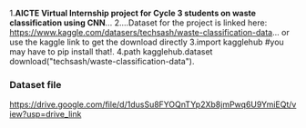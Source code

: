 1.**AICTE Virtual Internship project for Cycle 3 students on waste classification using CNN**...
2....Dataset for the project is linked here: https://www.kaggle.com/datasers/techsash/waste-classification-data...
or use the kaggle link to get the download directly
3.import kagglehub #you may have to pip install that!.
4.path kagglehub.dataset download("techsash/waste-classification-data").

### Dataset file 
https://drive.google.com/file/d/1dusSu8FYOQnTYp2Xb8jmPwq6U9YmiEQt/view?usp=drive_link
